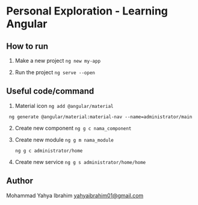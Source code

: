 # Personal Exploration - Learning Angular

## How to run

1. Make a new project
   `ng new my-app`

2. Run the project
   `ng serve --open`

## Useful code/command

1. Material icon
   `ng add @angular/material`

` ng generate @angular/material:material-nav --name=administrator/main`

2. Create new component
   `ng g c nama_component`

3. Create new module
   `ng g m nama_module`

   `ng g c administrator/home`

4. Create new service
   `ng g s administrator/home/home`

## Author

Mohammad Yahya Ibrahim
yahyaibrahim01@gmail.com
